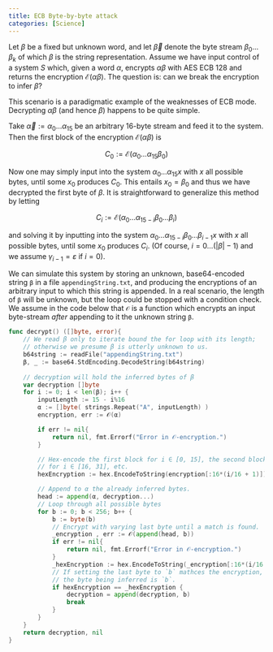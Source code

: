 ```yaml
---
title: ECB Byte-by-byte attack 
categories: [Science]
---
```


Let $\beta$ be a fixed but unknown word, and let $\vec{\beta}$ denote the byte
stream $\beta_0\ldots \beta_k$ of which $\beta$ is the string representation.
Assume we have input control of a system $S$ which, given a word $\alpha$,
encrypts $\alpha \beta$ with AES ECB 128 and returns the encryption
$\mathcal{E}(\alpha\beta)$. The question is: can we break the encryption to
infer $\beta$?

This scenario is a paradigmatic example of the weaknesses of ECB mode. Decrypting
$\alpha\beta$ (and hence $\beta$) happens to be quite simple. 

Take $\vec{ \alpha } := \alpha_0 \ldots \alpha_{15}$ be an arbitrary $16$-byte stream and feed it to the system. Then the first block of the encryption $\mathcal{E}(\alpha\beta)$ is 

$$
C_0 := \mathcal{E}(\alpha_0 \ldots \alpha_{15}\beta_0)
$$

Now one may simply input into the system $\alpha_0\ldots \alpha_{15}x$ with $x$
all possible bytes, until some $x_0$ produces $C_0$. This entails $x_0 =
\beta_0$ and thus we have decrypted the first byte of $\beta$. It is 
straightforward to generalize this method by letting 

$$
C_i := \mathcal{E}(\alpha_0\ldots \alpha_{15-i}\beta_0 \ldots \beta_i)
$$

and solving it by inputting into the system $\alpha_0\ldots \alpha_{15 - i} \beta_0 \ldots \beta_{i-1}x$ with $x$ all possible bytes, until some $x_0$ produces $C_i$. (Of course, $i = 0 \ldots ( |\beta|-1 )$ and we assume $\gamma_{i-1} = \varepsilon$ if $i = 0$).

We can simulate this system by storing an unknown, base64-encoded string `β` in
a file `appendingString.txt`, and producing the encryptions of an arbitrary
input to which this string is appended. In a real scenario, the length of `β`
will be unknown, but the loop could be stopped with a condition check.
We assume in the code below that `𝒪` is a function which encrypts an input
byte-stream *after* appending to it the unknown string `β`.

```go
func decrypt() ([]byte, error){
    // We read β only to iterate bound the for loop with its length;
    // otherwise we presume β is utterly unknown to us.
    b64string := readFile("appendingString.txt")
    β, _ := base64.StdEncoding.DecodeString(b64string)
    
    // decryption will hold the inferred bytes of β
    var decryption []byte 
    for i := 0; i < len(β); i++ {
        inputLength := 15 - i%16
        α := []byte( strings.Repeat("A", inputLength) )
        encryption, err := 𝒪(α)

        if err != nil{
            return nil, fmt.Errorf("Error in 𝒪-encryption.")
        }

        // Hex-encode the first block for i ∈ [0, 15], the second block 
        // for i ∈ [16, 31], etc.
        hexEncryption := hex.EncodeToString(encryption[:16*(i/16 + 1)])

        // Append to α the already inferred bytes.
        head := append(α, decryption...)
        // Loop through all possible bytes
        for b := 0; b < 256; b++ {
            b := byte(b)
            // Encrypt with varying last byte until a match is found.
            _encryption , err := 𝒪(append(head, b))
            if err != nil{
                return nil, fmt.Errorf("Error in 𝒪-encryption.")
            }
            _hexEncryption := hex.EncodeToString(_encryption[:16*(i/16 + 1)])
            // If setting the last byte to `b` mathces the encryption, then 
            // the byte being inferred is `b`.
            if hexEncryption == _hexEncryption { 
                decryption = append(decryption, b)
                break
            }
        }
    }
    return decryption, nil
}
```























